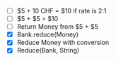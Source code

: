 - [ ] $5 + 10 CHF = $10 if rate is 2:1
- [ ] $5 + $5 = $10
- [ ] Return Money from $5 + $5
- [x] Bank.reduce(Money)
- [x] Reduce Money with conversion
- [x] Reduce(Bank, String)